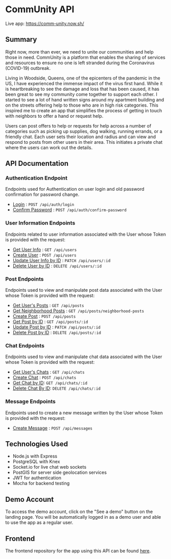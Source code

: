 # CommUnity API

Live app: https://comm-unity.now.sh/

## Summary

Right now, more than ever, we need to unite our communities and help those in need. CommUnity is a platform that enables the sharing of services and resources to ensure no one is left stranded during the Coronavirus (COVID-19) outbreak.

Living in Woodside, Queens, one of the epicenters of the pandemic in the US, I have experienced the immense impact of the virus first hand. While it is heartbreaking to see the damage and loss that has been caused, it has been great to see my community come together to support each other. I started to see a lot of hand written signs around my apartment building and on the streets offering help to those who are in high risk categories. This inspired me to create an app that simplifies the process of getting in touch with neighbors to offer a hand or request help.

Users can post offers to help or requests for help across a number of categories such as picking up supplies, dog walking, running errands, or a friendly chat. Each user sets their location and radius and can view and respond to posts from other users in their area. This initiates a private chat where the users can work out the details.

## API Documentation

### Authentication Endpoint

Endpoints used for Authentication on user login and old password confirmation for password change.

* [Login](docs/auth/login.md) : `POST /api/auth/login`
* [Confirm Password](docs/auth/confirm-password.md) : `POST /api/auth/confirm-password`

### User Information Endpoints

Endpoints related to user information associated with the User whose Token is provided with the request:

* [Get User Info](docs/user/get.md) : `GET /api/users`
* [Create User](docs/user/post.md) : `POST /api/users`
* [Update User Info by ID](docs/user/id/patch.md) : `PATCH /api/users/:id`
* [Delete User by ID](docs/user/id/delete.md) : `DELETE /api/users/:id`

### Post Endpoints

Endpoints used to view and manipulate post data associated with the User whose Token is provided with the request:

* [Get User's Posts](docs/posts/get.md) : `GET /api/posts`
* [Get Neighborhood Posts](docs/posts/get-neighborhood.md) : `GET /api/posts/neighborhood-posts`
* [Create Post](docs/posts/post.md) : `POST /api/posts`
* [Get Post by ID](docs/posts/id/get.md) : `GET /api/posts/:id`
* [Update Post by ID](docs/posts/id/patch.md) : `PATCH /api/posts/:id`
* [Delete Post by ID](docs/posts/id/delete.md) : `DELETE /api/posts/:id`

### Chat Endpoints

Endpoints used to view and manipulate chat data associated with the User whose Token is provided with the request:

* [Get User's Chats](docs/chats/get.md) : `GET /api/chats`
* [Create Chat](docs/chats/post.md) : `POST /api/chats`
* [Get Chat by ID](docs/chats/id/get.md): `GET /api/chats/:id`
* [Delete Chat By ID](docs/chats/id/delete.md): `DELETE /api/chats/:id`

### Message Endpoints

Endpoints used to create a new message written by the User whose Token is provided with the request:

* [Create Message](docs/messages/post.md) : `POST /api/messages`

## Technologies Used

* Node.js with Express
* PostgreSQL with Knex
* Socket.io for live chat web sockets
* PostGIS for server side geolocation services
* JWT for authentication
* Mocha for backend testing

## Demo Account

To access the demo account, click on the "See a demo" button on the landing page. You will be automatically logged in as a demo user and able to use the app as a regular user.

## Frontend

The frontend repository for the app using this API can be found [here](https://github.com/zoeferencova/community-frontend).

